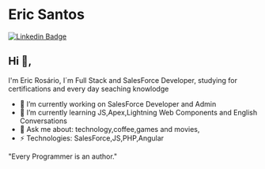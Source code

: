 # Eric Santos
[![Linkedin Badge](https://img.shields.io/badge/-ericrosario-blue?style=flat-square&logo=Linkedin&logoColor=white&link=https://www.linkedin.com/in/ericrosário/)](https://www.linkedin.com/in/ericrosário/)
## Hi 👋, 
I'm Eric Rosário, I´m Full Stack and SalesForce Developer, studying for certifications and every day seaching knowlodge

- 🔭 I’m currently working on SalesForce Developer and Admin
- 🌱 I’m currently learning JS,Apex,Lightning Web Components and English Conversations
- 💬 Ask me about: technology,coffee,games and movies,
-  ⚡ Technologies: SalesForce,JS,PHP,Angular

"Every Programmer is an author." 
